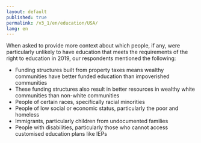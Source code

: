 ```yaml
---
layout: default
published: true
permalink: /v3_1/en/education/USA/
lang: en
---
```


When asked to provide more context about which people, if any, were particularly unlikely to have education that meets the requirements of the right to education in 2019, our respondents mentioned the following:

-	Funding structures built from property taxes means wealthy communities have better funded education than impoverished communities
-	These funding structures also result in better resources in wealthy white communities than non-white communities
-	People of certain races, specifically racial minorities
-	People of low social or economic status, particularly the poor and homeless
-	Immigrants, particularly children from undocumented families
-	People with disabilities, particularly those who cannot access customised education plans like IEPs

